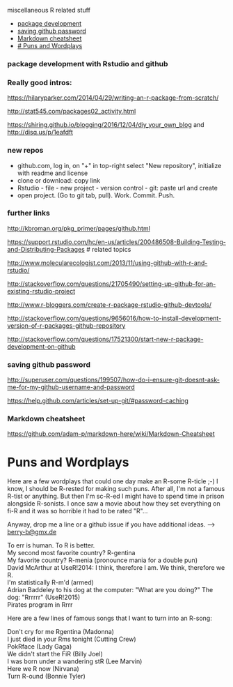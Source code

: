 miscellaneous R related stuff

* [package development](#package-development-with-rstudio-and-github)
* [saving github password](#saving-github-password)
* [Markdown cheatsheet](#markdown-cheatsheet)
* [# Puns and Wordplays](#puns-and-wordplays)

### package development with Rstudio and github

### Really good intros:
https://hilaryparker.com/2014/04/29/writing-an-r-package-from-scratch/

http://stat545.com/packages02_activity.html

https://shiring.github.io/blogging/2016/12/04/diy_your_own_blog and http://disq.us/p/1eafdft

### new repos

* github.com, log in, on "+" in top-right select "New repository", initialize with readme and license
* clone or download: copy link
* Rstudio - file - new project - version control - git: paste url and create
* open project. (Go to git tab, pull). Work. Commit. Push.

### further links

http://kbroman.org/pkg_primer/pages/github.html

https://support.rstudio.com/hc/en-us/articles/200486508-Building-Testing-and-Distributing-Packages # related topics

http://www.molecularecologist.com/2013/11/using-github-with-r-and-rstudio/

http://stackoverflow.com/questions/21705490/setting-up-github-for-an-existing-rstudio-project

http://www.r-bloggers.com/create-r-package-rstudio-github-devtools/

http://stackoverflow.com/questions/9656016/how-to-install-development-version-of-r-packages-github-repository

http://stackoverflow.com/questions/17521300/start-new-r-package-development-on-github

### saving github password

http://superuser.com/questions/199507/how-do-i-ensure-git-doesnt-ask-me-for-my-github-username-and-password

https://help.github.com/articles/set-up-git/#password-caching

### Markdown cheatsheet

https://github.com/adam-p/markdown-here/wiki/Markdown-Cheatsheet


# Puns and Wordplays

Here are a few wordplays that could one day make an R-some R-ticle ;-)
I know, I should be R-rested for making such puns. After all, I'm not a famous R-tist or anything. But then I'm sc-R-ed I might have to spend time in prison alongside R-sonists. I once saw a movie about how they set everything on fi-R and it was so horrible it had to be rated "R"...

Anyway, drop me a line or a github issue if you have additional ideas. --> berry-b@gmx.de

To err is human. To R is better.  
My second most favorite country? R-gentina  
My favorite country? R-menia (pronounce mania for a double pun)  
David McArthur at UseR!2014: I think, therefore I am. We think, therefore we R.  
I'm statistically R-m'd (armed)  
Adrian Baddeley to his dog at the computer: "What are you doing?" The dog: "Rrrrrr" (UseR!2015)  
Pirates program in Rrrr



Here are a few lines of famous songs that I want to turn into an R-song:

Don't cry for me Rgentina (Madonna)  
I just died in your Rms tonight (Cutting Crew)  
PokRface (Lady Gaga)  
We didn't start the FiR (Billy Joel)  
I was born under a wandering stR (Lee Marvin)  
Here we R now (Nirvana)  
Turn R-ound (Bonnie Tyler)


